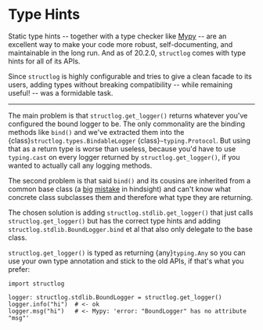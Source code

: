 # Type Hints

Static type hints -- together with a type checker like [Mypy](https://mypy.readthedocs.io/en/stable/) -- are an excellent way to make your code more robust, self-documenting, and maintainable in the long run.
And as of 20.2.0, `structlog` comes with type hints for all of its APIs.

Since `structlog` is highly configurable and tries to give a clean facade to its users, adding types without breaking compatibility -- while remaining useful! -- was a formidable task.

______________________________________________________________________

The main problem is that `structlog.get_logger()` returns whatever you've configured the bound logger to be.
The only commonality are the binding methods like `bind()` and we've extracted them into the {class}`structlog.types.BindableLogger` {class}`~typing.Protocol`.
But using that as a return type is worse than useless, because you'd have to use `typing.cast` on every logger returned by `structlog.get_logger()`, if you wanted to actually call any logging methods.

The second problem is that said `bind()` and its cousins are inherited from a common base class (a [big](https://www.youtube.com/watch?v=3MNVP9-hglc) [mistake](https://python-patterns.guide/gang-of-four/composition-over-inheritance/) in hindsight) and can't know what concrete class subclasses them and therefore what type they are returning.

The chosen solution is adding `structlog.stdlib.get_logger()` that just calls `structlog.get_logger()` but has the correct type hints and adding `structlog.stdlib.BoundLogger.bind` et al that also only delegate to the base class.

`structlog.get_logger()` is typed as returning {any}`typing.Any` so you can use your own type annotation and stick to the old APIs, if that's what you prefer:

```
import structlog

logger: structlog.stdlib.BoundLogger = structlog.get_logger()
logger.info("hi")  # <- ok
logger.msg("hi")   # <- Mypy: 'error: "BoundLogger" has no attribute "msg"'
```
